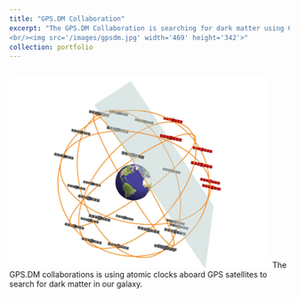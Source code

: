 ```yaml
---
title: "GPS.DM Collaboration"
excerpt: "The GPS.DM Collaboration is searching for dark matter using GPS atomic clock data.
<br/><img src='/images/gpsdm.jpg' width='469' height='342'>"
collection: portfolio
---
```


<br/><img src='/images/gpsdm.jpg' width='469' height='342'> The GPS.DM collaborations is using atomic clocks aboard GPS satellites to search for dark matter in our galaxy. 
